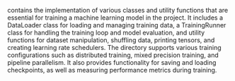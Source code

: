 contains the implementation of various classes and utility functions that are essential for training a machine learning model in the project. It includes a DataLoader class for loading and managing training data, a TrainingRunner class for handling the training loop and model evaluation, and utility functions for dataset manipulation, shuffling data, printing tensors, and creating learning rate schedulers. The directory supports various training configurations such as distributed training, mixed precision training, and pipeline parallelism. It also provides functionality for saving and loading checkpoints, as well as measuring performance metrics during training.